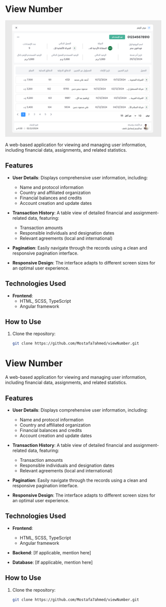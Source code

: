 
# View Number  

![Features](./public/Images/task.png)

A web-based application for viewing and managing user information, including financial data, assignments, and related statistics.  

## Features  

- **User Details**: Displays comprehensive user information, including:  
  - Name and protocol information  
  - Country and affiliated organization  
  - Financial balances and credits  
  - Account creation and update dates  

- **Transaction History**: A table view of detailed financial and assignment-related data, featuring:  
  - Transaction amounts  
  - Responsible individuals and designation dates  
  - Relevant agreements (local and international)  

- **Pagination**: Easily navigate through the records using a clean and responsive pagination interface.  

- **Responsive Design**: The interface adapts to different screen sizes for an optimal user experience.  

## Technologies Used  

- **Frontend**:  
  - HTML, SCSS, TypeScript  
  - Angular framework  


## How to Use  

1. Clone the repository:  
   ```bash  
   git clone https://github.com/Mostafa7ahmed/viewNumber.git  

# View Number  

A web-based application for viewing and managing user information, including financial data, assignments, and related statistics.  

## Features  

- **User Details**: Displays comprehensive user information, including:  
  - Name and protocol information  
  - Country and affiliated organization  
  - Financial balances and credits  
  - Account creation and update dates  

- **Transaction History**: A table view of detailed financial and assignment-related data, featuring:  
  - Transaction amounts  
  - Responsible individuals and designation dates  
  - Relevant agreements (local and international)  

- **Pagination**: Easily navigate through the records using a clean and responsive pagination interface.  

- **Responsive Design**: The interface adapts to different screen sizes for an optimal user experience.  

## Technologies Used  

- **Frontend**:  
  - HTML, SCSS, TypeScript  
  - Angular framework  

- **Backend**: [If applicable, mention here]  
- **Database**: [If applicable, mention here]  

## How to Use  

1. Clone the repository:  
   ```bash  
   git clone https://github.com/Mostafa7ahmed/viewNumber.git  
